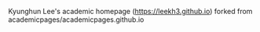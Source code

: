 Kyunghun Lee's academic homepage (https://leekh3.github.io) forked from academicpages/academicpages.github.io
